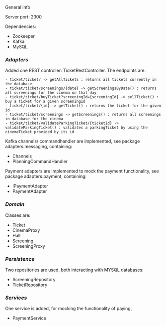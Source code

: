 
General info

Server port: 2300

Dependencies:
- Zookeeper
- Kafka
- MySQL

### ***Adapters***

Added one REST controller: TicketRestController. The endpoints are:
```
- ticket/ticket/ -> getAllTickets : returns all tickets currently in the database.
- ticket/ticket/screenings/{date} -> getScreeningsByDate() : returns all screenings for the cinema on that day
- ticket/ticket/buyTicket?screeningId={screeningId} -> sellTicket() : buy a ticket for a given screeningId
- ticket/ticket/{id} -> getTicket() : returns the ticket for the given id
- ticket/ticket/screenings -> getScreenings() : returns all screenings in database for the cinema
- ticket/ticket/validateParkingTicket/{ticketId} -> validateParkingTicket() : validates a parkingTicket by using the cinemaTicket provided by its id
```

Kafka channels/ commandhandler are implemented, see package adapters.messaging, containing:
- Channels
- PlanningCommandHandler

Payment adapters are implemented to mock the payment functionality, see package adapters.payment, containing:

- IPaymentAdapter
- PaymentAdapter

### ***Domain***

Classes are:
- Ticket
- CinemaProxy
- Hall
- Screening
- ScreeningProxy

### ***Persistence***

Two repositories are used, both interacting with MYSQL databases:
- ScreeningRepository
- TicketRepository

### ***Services***

One service is added, for mocking the functionality of paying,

- PaymentService
